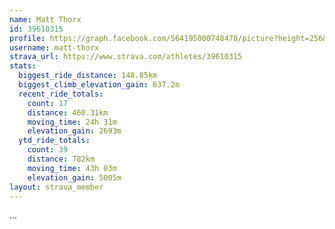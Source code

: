 ```yaml
---
name: Matt Thorx
id: 39610315
profile: https://graph.facebook.com/564195000748478/picture?height=256&width=256
username: matt-thorx
strava_url: https://www.strava.com/athletes/39610315
stats:
  biggest_ride_distance: 148.85km
  biggest_climb_elevation_gain: 637.2m
  recent_ride_totals:
    count: 17
    distance: 460.31km
    moving_time: 24h 31m
    elevation_gain: 2693m
  ytd_ride_totals:
    count: 39
    distance: 782km
    moving_time: 43h 03m
    elevation_gain: 5005m
layout: strava_member
--- 
```

...
